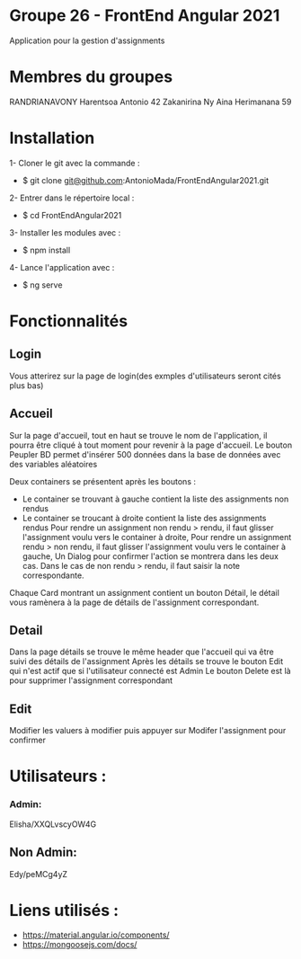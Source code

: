 # Groupe 26 - FrontEnd Angular 2021
Application pour la gestion d'assignments

# Membres du groupes
RANDRIANAVONY Harentsoa Antonio 42
Zakanirina Ny Aina Herimanana 59

# Installation
1-  Cloner le git avec la commande : 
- $ git clone git@github.com:AntonioMada/FrontEndAngular2021.git

2- Entrer dans le répertoire local :
- $ cd FrontEndAngular2021

3- Installer les modules avec : 
- $ npm install

4- Lance l'application avec :
- $ ng serve

# Fonctionnalités
## Login
Vous atterirez sur la page de login(des exmples d'utilisateurs seront cités plus bas)

## Accueil
Sur la page d'accueil, tout en haut se trouve le nom de l'application, il pourra être cliqué à tout moment pour revenir à la page d'accueil.
Le bouton Peupler BD permet d'insérer 500 données dans la base de données avec des variables aléatoires

Deux containers se présentent après les boutons : 
- Le container se trouvant à gauche contient la liste des assignments non rendus
- Le container se troucant à droite contient la liste des assignments rendus
 Pour rendre un assignment non rendu > rendu, il faut glisser l'assignment voulu vers le container à droite,
 Pour rendre un assignment rendu > non rendu, il faut glisser l'assignment voulu vers le container à gauche,
 Un Dialog pour confirmer l'action se montrera dans les deux cas.
 Dans le cas de non rendu > rendu, il faut saisir la note correspondante.

Chaque Card montrant un assignment contient un bouton Détail, le détail vous ramènera à la page de détails de l'assignment correspondant.

## Detail
Dans la page détails se trouve le même header que l'accueil qui va être suivi des détails de l'assignment
Après les détails se trouve le bouton Edit qui n'est actif que si l'utilisateur connecté est Admin
Le bouton Delete est là pour supprimer l'assignment correspondant

## Edit
Modifier les valuers à modifier puis appuyer sur Modifer l'assignment pour confirmer

# Utilisateurs :
### Admin:
Elisha/XXQLvscyOW4G

## Non Admin:
Edy/peMCg4yZ


# Liens utilisés :
- https://material.angular.io/components/
- https://mongoosejs.com/docs/
